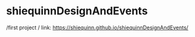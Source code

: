 # shiequinnDesignAndEvents
/first project /
link: https://shiequinn.github.io/shiequinnDesignAndEvents/
